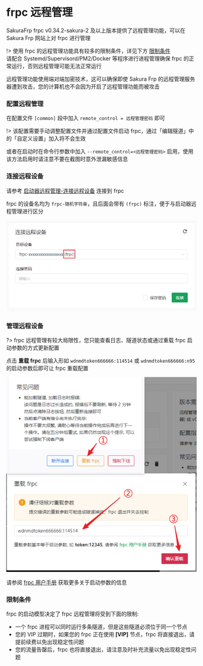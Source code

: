 # frpc 远程管理

SakuraFrp frpc v0.34.2-sakura-2 及以上版本提供了远程管理功能，可以在 Sakura Frp 网站上对 frpc 进行管理

!> 使用 frpc 的远程管理功能具有较多的限制条件，详见下方 [限制条件](#限制条件)  
请配合 Systemd/Supervisord/PM2/Docker 等程序进行进程管理确保 frpc 的正常运行，否则远程管理可能无法正常运行

远程管理功能使用端对端加密技术，这可以确保即使 Sakura Frp 的远程管理服务器遭到攻击，您的计算机也不会因为开启了远程管理功能而被攻击

### 配置远程管理

在配置文件 `[common]` 段中加入 `remote_control = 远程管理密码` 即可

!> 该配置需要手动调整配置文件并通过配置文件启动 frpc，通过「编辑隧道」中的「自定义设置」加入将不会生效

或者在启动时在命令行参数中加入 `--remote_control=<远程管理密码>` 启用，使用该方法启用时请注意不要在截图时意外泄漏敏感信息

### 连接远程设备

请参考 [启动器远程管理-连接远程设备](/launcher/remote#连接远程设备) 连接到 frpc

frpc 的设备名均为 `frpc-随机字符串`，且后面会带有 `(frpc)` 标注，便于与启动器远程管理进行区分

![](_images/remote-0.png)

### 管理远程设备

?> frpc 远程管理有较大局限性，您只能查看日志、隧道状态或通过重载 frpc 启动参数的方式更新配置

点击 **重载 frpc** 后输入形如 `wdnmdtoken666666:114514` 或 `wdnmdtoken666666:n95` 的启动参数后即可让 frpc 重载配置

![](_images/remote-1.png)

请参阅 [frpc 用户手册](/frpc/manual) 获取更多关于启动参数的信息

### 限制条件

frpc 的启动模型决定了 frpc 远程管理将受到下面的限制:

+ 一个 frpc 进程可以同时运行多条隧道，但是这些隧道必须位于同一个节点
+ 您的 VIP 过期时，如果您的 frpc 正在使用 **[VIP]** 节点，frpc 将直接退出，请提前续费以免出现稳定性问题
+ 您的流量告罄后，frpc 也将直接退出，请注意及时补充流量以免出现稳定性问题
